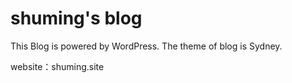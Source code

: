 # shuming's blog

This Blog is powered by WordPress. The theme of blog is Sydney.

website：shuming.site
